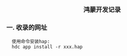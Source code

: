 <center> <h3>鸿蒙开发记录 </h3> </center>

### 一. 收录的网址
```text
  使用命令安装hap:
  hdc app install -r xxx.hap
```